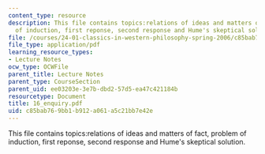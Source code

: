 ```yaml
---
content_type: resource
description: This file contains topics:relations of ideas and matters of fact, problem
  of induction, first reponse, second response and Hume's skeptical solution.
file: /courses/24-01-classics-in-western-philosophy-spring-2006/c85bab769bb1b912a061a5c21bb7e42e_16_enquiry.pdf
file_type: application/pdf
learning_resource_types:
- Lecture Notes
ocw_type: OCWFile
parent_title: Lecture Notes
parent_type: CourseSection
parent_uid: ee03203e-3e7b-dbd2-57d5-ea47c421184b
resourcetype: Document
title: 16_enquiry.pdf
uid: c85bab76-9bb1-b912-a061-a5c21bb7e42e
---
```

This file contains topics:relations of ideas and matters of fact, problem of induction, first reponse, second response and Hume's skeptical solution.

